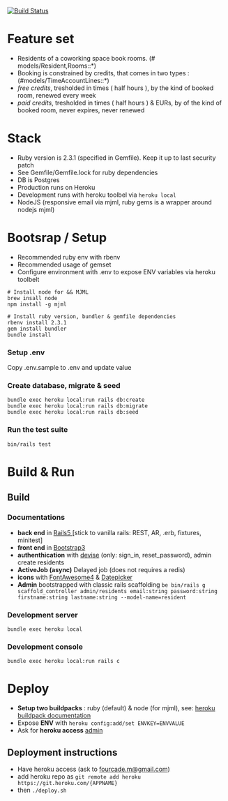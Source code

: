 [![Build Status](https://semaphoreci.com/api/v1/projects/d0a117c4-cf68-4a34-9acd-0f3cb3d92d0c/1010808/badge.svg)](https://semaphoreci.com/mfourcade/resa-paris-liberte)

# Feature set

* Residents of a coworking space book rooms. (# models/Resident,Rooms::*)
* Booking is constrained by credits, that comes in two types : (#models/TimeAccountLines::*)
 * *free credits*, tresholded in times ( half hours ), by the kind of booked room, renewed every week
 * *paid credits*, tresholded in times ( half hours ) & EURs, by of the kind of booked room, never expires, never renewed

# Stack
* Ruby version is 2.3.1 (specified in Gemfile). Keep it up to last security patch
* See Gemfile/Gemfile.lock for ruby dependencies
* DB is Postgres
* Production runs on Heroku
* Development runs with heroku toolbel via ```heroku local```
* NodeJS (responsive email via mjml, ruby gems is a wrapper around nodejs mjml)


# Bootsrap / Setup
* Recommended ruby env with rbenv
* Recommended usage of gemset
* Configure environment with .env to expose ENV variables via heroku toolbelt

```
# Install node for && MJML
brew insall node
npm install -g mjml

# Install ruby version, bundler & gemfile dependencies
rbenv install 2.3.1
gem install bundler 
bundle install
```

### Setup .env
Copy .env.sample to .env and update value

### Create database, migrate & seed
```
bundle exec heroku local:run rails db:create
bundle exec heroku local:run rails db:migrate
bundle exec heroku local:run rails db:seed
```

### Run the test suite
```bin/rails test```

# Build & Run
## Build
### Documentations
* **back end** in [Rails5 ](guides.rubyonrails.org) [stick to vanilla rails: REST, AR, .erb, fixtures, minitest]
* **front end** in [Bootstrap3](https://getbootstrap.com)
* **authenthication** with [devise](https://github.com/plataformatec/devise) (only: sign_in, reset_password), admin create residents
* **ActiveJob (async)** Delayed job (does not requires a redis)
* **icons** with [FontAwesome4](http://fontawesome.io/icons) & [Datepicker](https://github.com/Nerian/bootstrap-datepicker-rails)
* **Admin** bootstrapped with classic rails scaffolding ```be bin/rails g scaffold_controller admin/residents email:string password:string firstname:string lastname:string --model-name=resident```


### Development server
```
bundle exec heroku local
```

### Development console
```
bundle exec heroku local:run rails c
```


# Deploy

* **Setup two buildpacks** : ruby (default) & node (for mjml), see: [heroku buildpack documentation](https://github.com/sighmon/mjml-rails#deploying-with-heroku)
* Expose **ENV** with ```heroku config:add/set ENVKEY=ENVVALUE```
* Ask for **heroku access** [admin](mailto:fourcade.m@gmail.com)

## Deployment instructions
* Have heroku access (ask to fourcade.m@gmail.com)
* add heroku repo as ```git remote add heroku https://git.heroku.com/{APPNAME}```
* then ```./deploy.sh```


